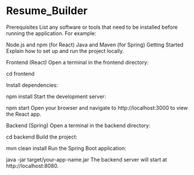 # Resume_Builder
Prerequisites
List any software or tools that need to be installed before running the application. For example:

Node.js and npm (for React)
Java and Maven (for Spring)
Getting Started
Explain how to set up and run the project locally.

Frontend (React)
Open a terminal in the frontend directory:


cd frontend


Install dependencies:

npm install
Start the development server:

npm start
Open your browser and navigate to http://localhost:3000 to view the React app.

Backend (Spring)
Open a terminal in the backend directory:

cd backend
Build the project:

mvn clean install
Run the Spring Boot application:

java -jar target/your-app-name.jar
The backend server will start at http://localhost:8080.
